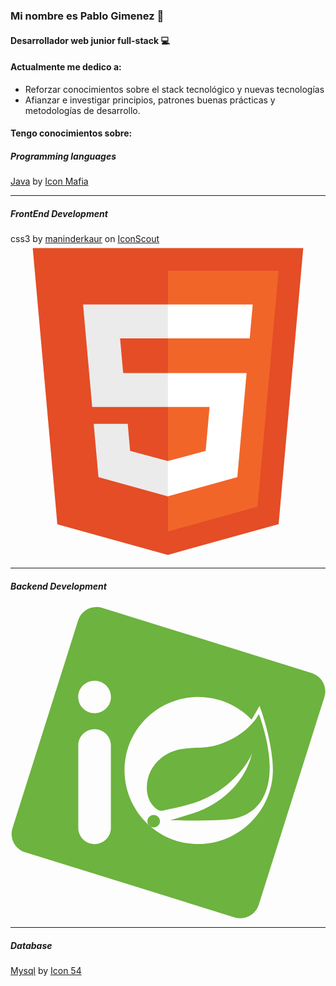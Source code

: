 ### Mi nombre es Pablo Gimenez 👋
#### Desarrollador web junior full-stack 💻

#### Actualmente me dedico a:


- Reforzar conocimientos sobre el stack tecnológico y nuevas tecnologías
- Afianzar e investigar principios, patrones buenas prácticas y metodologías de desarrollo.


#### Tengo conocimientos sobre:


##### Programming languages

<a href="https://iconscout.com/icons/java" class="text-underline font-size-sm" target="_blank">Java</a> by <a href="https://iconscout.com/contributors/icon-mafia" class="text-underline font-size-sm" target="_blank">Icon Mafia</a>
____


##### FrontEnd Development


<p align="left>
<a href="https://iconscout.com/icons/css3" class="text-underline font-size-sm" target="_blank">css3</a> by <a href="https://iconscout.com/contributors/maninderkaur" class="text-underline font-size-sm">maninderkaur</a> on <a href="https://iconscout.com" class="text-underline font-size-sm">IconScout</a>
<svg xmlns="http://www.w3.org/2000/svg" viewBox="0 0 128 128" id="html5"><path fill="#E44D26" d="M19.037 113.876l-10.005-112.215h109.936l-10.016 112.198-45.019 12.48z"></path><path fill="#F16529" d="M64 116.8l36.378-10.086 8.559-95.878h-44.937z"></path><path fill="#EBEBEB" d="M64 52.455h-18.212l-1.258-14.094h19.47v-13.762h-34.511l.33 3.692 3.382 37.927h30.799zM64 88.198l-.061.017-15.327-4.14-.979-10.975h-13.817l1.928 21.609 28.193 7.826.063-.017z"></path><path fill="#fff" d="M63.952 52.455v13.763h16.947l-1.597 17.849-15.35 4.143v14.319l28.215-7.82.207-2.325 3.234-36.233.335-3.696h-3.708zM63.952 24.599v13.762h33.244l.276-3.092.628-6.978.329-3.692z"></path></svg>
</p>


____


##### Backend Development
<p align="left"> <svg xmlns="http://www.w3.org/2000/svg" width="2500" height="2480" preserveAspectRatio="xMinYMin meet" viewBox="0 0 256 254" id="spring"><g fill="#6DB33F"><path d="M244.896 54.567L74.628 1.61C66.397-.95 57.55 3.638 54.97 11.806L1.6 180.754c-2.58 8.17 2.044 16.947 10.276 19.507l170.269 52.957c8.231 2.56 17.078-2.028 19.658-10.196l53.37-168.95c2.581-8.167-2.044-16.945-10.276-19.505zM81.598 180.536c0 7.218-5.951 13.124-13.226 13.124h-.049c-7.273 0-13.225-5.906-13.225-13.124v-67.247c0-7.218 5.952-13.123 13.225-13.123h.049c7.275 0 13.226 5.905 13.226 13.123v67.247zm-13.25-93.291c-7.348 0-13.305-5.91-13.305-13.201S61 60.842 68.348 60.842c7.347 0 13.304 5.91 13.304 13.202 0 7.29-5.957 13.2-13.304 13.2zm84.263 106.371c-33.117 0-59.917-27.195-59.917-60.055 0-32.861 26.847-59.5 59.965-59.5 17.055 0 32.448 7.066 43.366 18.409l6.405-11.245c6.569 17.583 10.846 38.124 10.846 52.22 0 32.86-27.548 60.171-60.665 60.171z"></path><path d="M129.955 174.319c6.436-2.003 13.297-4.11 19.036-5.95 22.66-7.26 42.14-25.54 47.29-48.5-4.099 10.802-20.834 31.9-47.044 40.307-8.41 2.646-17.132 4.321-25.745 6.295-1.107.254-2.624-.029-3.596-.629-5.52-3.406-8.495-9.499-8.964-15.647-1.265-16.541 10.057-30.04 26.889-33.536 7.068-1.468 14.346-1.086 21.566-1.853 19.07-1.991 36.997-15.54 42.412-26.866 0 0 .972 2.207 1.181 2.857 4.093 12.723 7.356 25.614 7.674 39.06.171 7.263-.63 14.412-3.218 21.273-5.203 13.791-15.824 20.784-30.014 22.43-8.296.962-16.739.75-25.118.91-6.8.13-14.67-.151-22.349-.151M121.522 175.013c0 2.804-2.29 5.076-5.116 5.076-2.826 0-5.116-2.272-5.116-5.076s2.29-5.077 5.116-5.077c2.826 0 5.116 2.273 5.116 5.077"></path></g></svg> </p>

_____


##### Database
<p align="left"> 
<a href="https://iconscout.com/icons/mysql" class="text-underline font-size-sm" target="_blank">Mysql</a> by <a href="https://iconscout.com/contributors/icon-54" class="text-underline font-size-sm" target="_blank">Icon 54</a>
 </p>
